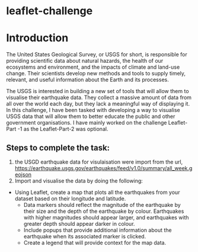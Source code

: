 # leaflet-challenge
# Introduction
The United States Geological Survey, or USGS for short, is responsible for providing scientific data about natural hazards, the health of our ecosystems and environment, and the impacts of climate and land-use change. Their scientists develop new methods and tools to supply timely, relevant, and useful information about the Earth and its processes.

The USGS is interested in building a new set of tools that will allow them to visualise their earthquake data. They collect a massive amount of data from all over the world each day, but they lack a meaningful way of displaying it. In this challenge, I have been tasked with developing a way to visualise USGS data that will allow them to better educate the public and other government organisations.
I have mainly worked on the challenge Leaflet-Part -1 as the Leaflet-Part-2 was optional. 
## Steps to complete the task:
1. the USGD earthquake  data for visulaisation were import from the url,  https://earthquake.usgs.gov/earthquakes/feed/v1.0/summary/all_week.geojson
2.  Import and visualise the data by doing the following:
-  Using Leaflet, create a map that plots all the earthquakes from your dataset based on their longitude and latitude.
      - Data markers should reflect the magnitude of the earthquake by their size and the depth of the earthquake by colour. Earthquakes with higher magnitudes should appear larger, and earthquakes with greater depth should appear               darker in colour.
      - Include popups that provide additional information about the earthquake when its associated marker is clicked.
      - Create a legend that will provide context for the map data.


